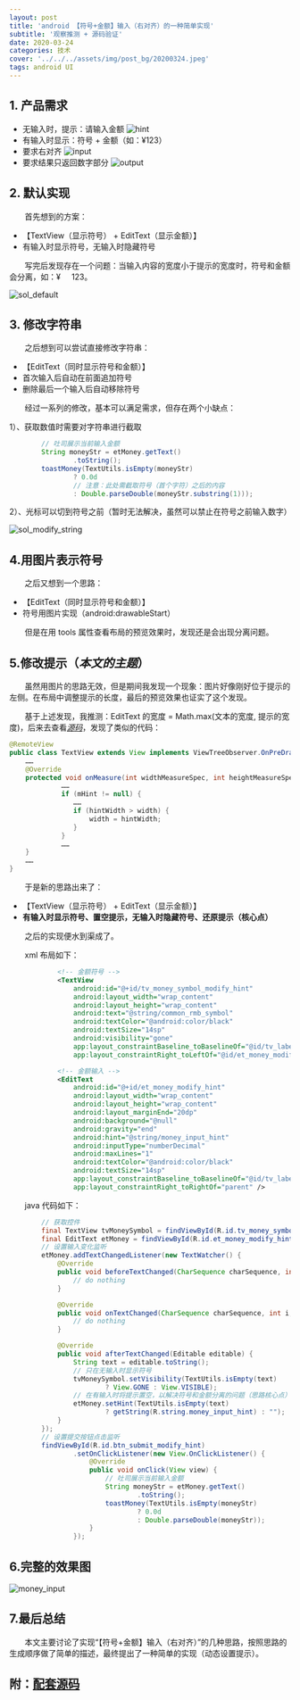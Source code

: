```yaml
---
layout: post
title: 'android 【符号+金额】输入（右对齐）的一种简单实现'
subtitle: '观察推测 + 源码验证'
date: 2020-03-24
categories: 技术
cover: '../../../assets/img/post_bg/20200324.jpeg'
tags: android UI
---
```



## 1. 产品需求

* 无输入时，提示：请输入金额
![hint](../../../assets/img/2020/03/money-input/hint.png)
* 有输入时显示：符号 + 金额（如：¥123）
* 要求右对齐
![input](../../../assets/img/2020/03/money-input/input.png)
* 要求结果只返回数字部分
![output](../../../assets/img/2020/03/money-input/output.png)

## 2. 默认实现

&#160; &#160; &#160; &#160;首先想到的方案：

* 【TextView（显示符号） + EditText（显示金额）】
* 有输入时显示符号，无输入时隐藏符号

&#160; &#160; &#160; &#160;写完后发现存在一个问题：当输入内容的宽度小于提示的宽度时，符号和金额会分离，如：¥&nbsp;&nbsp;&nbsp;&nbsp;&nbsp;123。

![sol_default](../../../assets/img/2020/03/money-input/sol_default.png)

## 3. 修改字符串

&#160; &#160; &#160; &#160;之后想到可以尝试直接修改字符串：

* 【EditText（同时显示符号和金额）】
* 首次输入后自动在前面追加符号
* 删除最后一个输入后自动移除符号

&#160; &#160; &#160; &#160;经过一系列的修改，基本可以满足需求，但存在两个小缺点：

1）、获取数值时需要对字符串进行截取

```java
        // 吐司展示当前输入金额
        String moneyStr = etMoney.getText()
                .toString();
        toastMoney(TextUtils.isEmpty(moneyStr)
                ? 0.0d
                // 注意：此处需截取符号（首个字符）之后的内容
                : Double.parseDouble(moneyStr.substring(1)));
```

2）、光标可以切到符号之前（暂时无法解决，虽然可以禁止在符号之前输入数字）

![sol_modify_string](../../../assets/img/2020/03/money-input/sol_modify_string.png)

## 4.用图片表示符号

&#160; &#160; &#160; &#160;之后又想到一个思路：

* 【EditText（同时显示符号和金额）】
* 符号用图片实现（android:drawableStart）

&#160; &#160; &#160; &#160;但是在用 tools 属性查看布局的预览效果时，发现还是会出现分离问题。

## 5.修改提示（_本文的主题_）

&#160; &#160; &#160; &#160;虽然用图片的思路无效，但是期间我发现一个现象：图片好像刚好位于提示的左侧。在布局中调整提示的长度，最后的预览效果也证实了这个发现。

&#160; &#160; &#160; &#160;基于上述发现，我推测：EditText 的宽度 = Math.max(文本的宽度, 提示的宽度)，后来去查看[_源码_](http://androidxref.com/9.0.0_r3/xref/frameworks/base/core/java/android/widget/TextView.java#8525)，发现了类似的代码：

```java
@RemoteView
public class TextView extends View implements ViewTreeObserver.OnPreDrawListener {
    ……
    @Override
    protected void onMeasure(int widthMeasureSpec, int heightMeasureSpec) {
             ……
             if (mHint != null) {
                ……
                if (hintWidth > width) {
                    width = hintWidth;
                }
             }
             ……
    }
    ……
}
```

&#160; &#160; &#160; &#160;于是新的思路出来了：

* 【TextView（显示符号） + EditText（显示金额）】
* __有输入时显示符号、置空提示，无输入时隐藏符号、还原提示（核心点）__

&#160; &#160; &#160; &#160;之后的实现便水到渠成了。

&#160; &#160; &#160; &#160;xml 布局如下：

```xml
            <!-- 金额符号 -->
            <TextView
                android:id="@+id/tv_money_symbol_modify_hint"
                android:layout_width="wrap_content"
                android:layout_height="wrap_content"
                android:text="@string/common_rmb_symbol"
                android:textColor="@android:color/black"
                android:textSize="14sp"
                android:visibility="gone"
                app:layout_constraintBaseline_toBaselineOf="@id/tv_label_modify_hint"
                app:layout_constraintRight_toLeftOf="@id/et_money_modify_hint" />

            <!-- 金额输入 -->
            <EditText
                android:id="@+id/et_money_modify_hint"
                android:layout_width="wrap_content"
                android:layout_height="wrap_content"
                android:layout_marginEnd="20dp"
                android:background="@null"
                android:gravity="end"
                android:hint="@string/money_input_hint"
                android:inputType="numberDecimal"
                android:maxLines="1"
                android:textColor="@android:color/black"
                android:textSize="14sp"
                app:layout_constraintBaseline_toBaselineOf="@id/tv_label_modify_hint"
                app:layout_constraintRight_toRightOf="parent" />
```

&#160; &#160; &#160; &#160;java 代码如下：

```java
        // 获取控件
        final TextView tvMoneySymbol = findViewById(R.id.tv_money_symbol_modify_hint);
        final EditText etMoney = findViewById(R.id.et_money_modify_hint);
        // 设置输入变化监听
        etMoney.addTextChangedListener(new TextWatcher() {
            @Override
            public void beforeTextChanged(CharSequence charSequence, int i, int i1, int i2) {
                // do nothing
            }

            @Override
            public void onTextChanged(CharSequence charSequence, int i, int i1, int i2) {
                // do nothing
            }

            @Override
            public void afterTextChanged(Editable editable) {
                String text = editable.toString();
                // 只在无输入时显示符号
                tvMoneySymbol.setVisibility(TextUtils.isEmpty(text)
                        ? View.GONE : View.VISIBLE);
                // 在有输入时将提示置空，以解决符号和金额分离的问题（思路核心点）
                etMoney.setHint(TextUtils.isEmpty(text)
                        ? getString(R.string.money_input_hint) : "");
            }
        });
        // 设置提交按钮点击监听
        findViewById(R.id.btn_submit_modify_hint)
                .setOnClickListener(new View.OnClickListener() {
                    @Override
                    public void onClick(View view) {
                        // 吐司展示当前输入金额
                        String moneyStr = etMoney.getText()
                                .toString();
                        toastMoney(TextUtils.isEmpty(moneyStr)
                                ? 0.0d
                                : Double.parseDouble(moneyStr));
                    }
                });
```

## 6.完整的效果图

![money_input](../../../assets/img/2020/03/money-input/money_input.gif)

## 7.最后总结

&#160; &#160; &#160; &#160;本文主要讨论了实现“【符号+金额】输入（右对齐）”的几种思路，按照思路的生成顺序做了简单的描述，最终提出了一种简单的实现（动态设置提示）。

## 附：[配套源码](https://github.com/WuFengXue/AndroidLabs#金额输入)